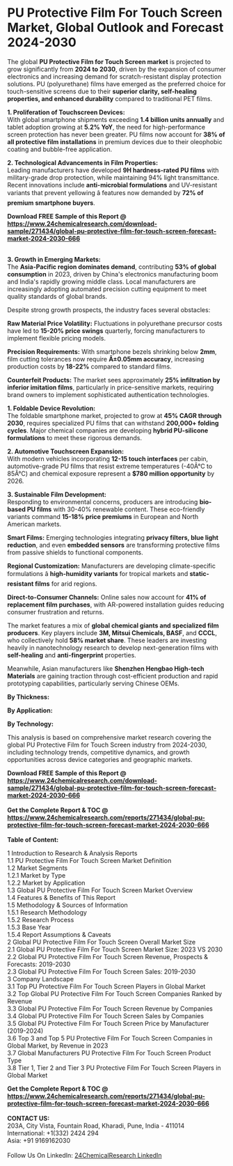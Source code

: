 <h1>PU Protective Film For Touch Screen Market, Global Outlook and Forecast 2024-2030</h1><p>The global <strong>PU Protective Film for Touch Screen market</strong> is projected to grow significantly from <strong>2024 to 2030</strong>, driven by the expansion of consumer electronics and increasing demand for scratch-resistant display protection solutions. PU (polyurethane) films have emerged as the preferred choice for touch-sensitive screens due to their <strong>superior clarity, self-healing properties, and enhanced durability</strong> compared to traditional PET films.</p><p><strong>1. Proliferation of Touchscreen Devices:</strong><br>
With global smartphone shipments exceeding <strong>1.4 billion units annually</strong> and tablet adoption growing at <strong>5.2% YoY</strong>, the need for high-performance screen protection has never been greater. PU films now account for <strong>38% of all protective film installations</strong> in premium devices due to their oleophobic coating and bubble-free application.</p><p><strong>2. Technological Advancements in Film Properties:</strong><br>
Leading manufacturers have developed <strong>9H hardness-rated PU films</strong> with military-grade drop protection, while maintaining 94% light transmittance. Recent innovations include <strong>anti-microbial formulations</strong> and UV-resistant variants that prevent yellowing â features now demanded by <strong>72% of premium smartphone buyers</strong>.</p><div><b>Download FREE Sample of this Report @ 
            <a href="https://www.24chemicalresearch.com/download-sample/271434/global-pu-protective-film-for-touch-screen-forecast-market-2024-2030-666">
            https://www.24chemicalresearch.com/download-sample/271434/global-pu-protective-film-for-touch-screen-forecast-market-2024-2030-666</a></b></div><br><p><strong>3. Growth in Emerging Markets:</strong><br>
The <strong>Asia-Pacific region dominates demand</strong>, contributing <strong>53% of global consumption</strong> in 2023, driven by China's electronics manufacturing boom and India's rapidly growing middle class. Local manufacturers are increasingly adopting automated precision cutting equipment to meet quality standards of global brands.</p><p>Despite strong growth prospects, the industry faces several obstacles:</p><p><strong>Raw Material Price Volatility:</strong> Fluctuations in polyurethane precursor costs have led to <strong>15-20% price swings</strong> quarterly, forcing manufacturers to implement flexible pricing models.</p><p><strong>Precision Requirements:</strong> With smartphone bezels shrinking below <strong>2mm</strong>, film cutting tolerances now require <strong>Â±0.05mm accuracy</strong>, increasing production costs by <strong>18-22%</strong> compared to standard films.</p><p><strong>Counterfeit Products:</strong> The market sees approximately <strong>25% infiltration by inferior imitation films</strong>, particularly in price-sensitive markets, requiring brand owners to implement sophisticated authentication technologies.</p><p><strong>1. Foldable Device Revolution:</strong><br>
The foldable smartphone market, projected to grow at <strong>45% CAGR through 2030</strong>, requires specialized PU films that can withstand <strong>200,000+ folding cycles</strong>. Major chemical companies are developing <strong>hybrid PU-silicone formulations</strong> to meet these rigorous demands.</p><p><strong>2. Automotive Touchscreen Expansion:</strong><br>
With modern vehicles incorporating <strong>12-15 touch interfaces</strong> per cabin, automotive-grade PU films that resist extreme temperatures (-40Â°C to 85Â°C) and chemical exposure represent a <strong>$780 million opportunity</strong> by 2026.</p><p><strong>3. Sustainable Film Development:</strong><br>
Responding to environmental concerns, producers are introducing <strong>bio-based PU films</strong> with 30-40% renewable content. These eco-friendly variants command <strong>15-18% price premiums</strong> in European and North American markets.</p><p><strong>Smart Films:</strong> Emerging technologies integrating <strong>privacy filters, blue light reduction</strong>, and even <strong>embedded sensors</strong> are transforming protective films from passive shields to functional components.</p><p><strong>Regional Customization:</strong> Manufacturers are developing climate-specific formulations â <strong>high-humidity variants</strong> for tropical markets and <strong>static-resistant films</strong> for arid regions.</p><p><strong>Direct-to-Consumer Channels:</strong> Online sales now account for <strong>41% of replacement film purchases</strong>, with AR-powered installation guides reducing consumer frustration and returns.</p><p>The market features a mix of <strong>global chemical giants and specialized film producers</strong>. Key players include <strong>3M, Mitsui Chemicals, BASF</strong>, and <strong>CCCL</strong>, who collectively hold <strong>58% market share</strong>. These leaders are investing heavily in nanotechnology research to develop next-generation films with <strong>self-healing</strong> and <strong>anti-fingerprint</strong> properties.</p><p>Meanwhile, Asian manufacturers like <strong>Shenzhen Hengbao High-tech Materials</strong> are gaining traction through cost-efficient production and rapid prototyping capabilities, particularly serving Chinese OEMs.</p><p><strong>By Thickness:</strong></p><p><strong>By Application:</strong></p><p><strong>By Technology:</strong></p><p>This analysis is based on comprehensive market research covering the global PU Protective Film for Touch Screen industry from 2024-2030, including technology trends, competitive dynamics, and growth opportunities across device categories and geographic markets.</p><div><b>Download FREE Sample of this Report @ 
            <a href="https://www.24chemicalresearch.com/download-sample/271434/global-pu-protective-film-for-touch-screen-forecast-market-2024-2030-666">
            https://www.24chemicalresearch.com/download-sample/271434/global-pu-protective-film-for-touch-screen-forecast-market-2024-2030-666</a></b></div><br><div><b>Get the Complete Report & TOC @ 
            <a href="https://www.24chemicalresearch.com/reports/271434/global-pu-protective-film-for-touch-screen-forecast-market-2024-2030-666">
            https://www.24chemicalresearch.com/reports/271434/global-pu-protective-film-for-touch-screen-forecast-market-2024-2030-666</a></b></div><br>
            <b>Table of Content:</b><p>1 Introduction to Research & Analysis Reports<br />
    1.1 PU Protective Film For Touch Screen Market Definition<br />
    1.2 Market Segments<br />
        1.2.1 Market by Type<br />
        1.2.2 Market by Application<br />
    1.3 Global PU Protective Film For Touch Screen Market Overview<br />
    1.4 Features & Benefits of This Report<br />
    1.5 Methodology & Sources of Information<br />
        1.5.1 Research Methodology<br />
        1.5.2 Research Process<br />
        1.5.3 Base Year<br />
        1.5.4 Report Assumptions & Caveats<br />
2 Global PU Protective Film For Touch Screen Overall Market Size<br />
    2.1 Global PU Protective Film For Touch Screen Market Size: 2023 VS 2030<br />
    2.2 Global PU Protective Film For Touch Screen Revenue, Prospects & Forecasts: 2019-2030<br />
    2.3 Global PU Protective Film For Touch Screen Sales: 2019-2030<br />
3 Company Landscape<br />
    3.1 Top PU Protective Film For Touch Screen Players in Global Market<br />
    3.2 Top Global PU Protective Film For Touch Screen Companies Ranked by Revenue<br />
    3.3 Global PU Protective Film For Touch Screen Revenue by Companies<br />
    3.4 Global PU Protective Film For Touch Screen Sales by Companies<br />
    3.5 Global PU Protective Film For Touch Screen Price by Manufacturer (2019-2024)<br />
    3.6 Top 3 and Top 5 PU Protective Film For Touch Screen Companies in Global Market, by Revenue in 2023<br />
    3.7 Global Manufacturers PU Protective Film For Touch Screen Product Type<br />
    3.8 Tier 1, Tier 2 and Tier 3 PU Protective Film For Touch Screen Players in Global Market<br />
    </p><div><b>Get the Complete Report & TOC @ 
            <a href="https://www.24chemicalresearch.com/reports/271434/global-pu-protective-film-for-touch-screen-forecast-market-2024-2030-666">
            https://www.24chemicalresearch.com/reports/271434/global-pu-protective-film-for-touch-screen-forecast-market-2024-2030-666</a></b></div><br><b>CONTACT US:</b><br>
            203A, City Vista, Fountain Road, Kharadi, Pune, India - 411014<br>
            International: +1(332) 2424 294<br>
            Asia: +91 9169162030 <br><br>
            Follow Us On LinkedIn: <a href="https://www.linkedin.com/company/24chemicalresearch/">24ChemicalResearch LinkedIn</a>
